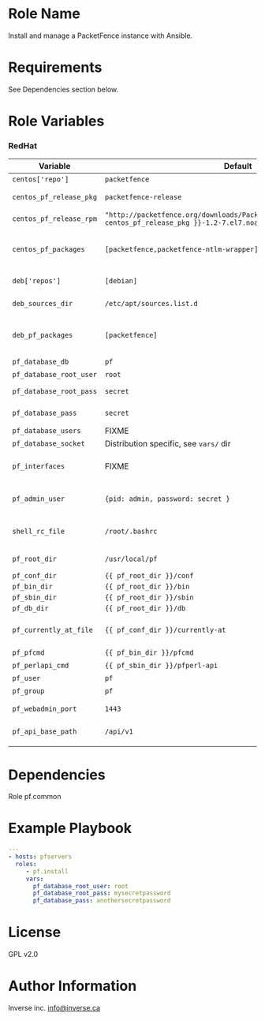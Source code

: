 # Role Name

Install and manage a PacketFence instance with Ansible.

# Requirements

See Dependencies section below.

# Role Variables

### RedHat

| Variable                | Default                                  | Comments (type)                                                      |
| ---                     | ---                                      | ---                                                                  |
| `centos['repo']`        | `packetfence`                            | CentOS repo to use                                                   |
| `centos_pf_release_pkg` | `packetfence-release`                    | Package containing CentOS repo                                       |
| `centos_pf_release_rpm` | `"http://packetfence.org/downloads/PacketFence/RHEL7/x86_64/RPMS/{{ centos_pf_release_pkg }}-1.2-7.el7.noarch.rpm"` | URL to install `centos_pf_release_pkg` |
| `centos_pf_packages`    | `[packetfence,packetfence-ntlm-wrapper]` | List of CentOS packages to install, `packetfence-8.3` syntax allowed |
| `deb['repos']`          | `[debian]`                               | List of Debian repos to use                                          |
| `deb_sources_dir`       | `/etc/apt/sources.list.d`                | Directory to store packetfence.list                                  |
| `deb_pf_packages`       | `[packetfence]`                          | List of Debian packages to install, `packetfence=8.3` syntax allowed |
| `pf_database_db`        | `pf`                                     | Database name                                                        |
| `pf_database_root_user` | `root`                                   | `root` user of DB                                                    |
| `pf_database_root_pass` | `secret`                                 | Default password for `pf_database_root_user`                         |
| `pf_database_pass`      | `secret`                                 | Default password for `pf` user                                       |
| `pf_database_users`     | FIXME                                    | FIXME                                                                |
| `pf_database_socket`    | Distribution specific, see `vars/` dir   | Local socket to use                                                  |
| `pf_interfaces`         | FIXME                                    | List of network interfaces to configure in PacketFence               |
| `pf_admin_user`         | `{pid: admin, password: secret }`        | Dict with username and password for default admin user               |
| `shell_rc_file`         | `/root/.bashrc`                          | File where to add common PacketFence aliases                         |
| `pf_root_dir`           | `/usr/local/pf`                          | Root dir of PacketFence install                                      |
| `pf_conf_dir`           | `{{ pf_root_dir }}/conf`                 |                                                                      |
| `pf_bin_dir`            | `{{ pf_root_dir }}/bin`                  |                                                                      |
| `pf_sbin_dir`           | `{{ pf_root_dir }}/sbin`                 |                                                                      |
| `pf_db_dir`             | `{{ pf_root_dir }}/db`                   |                                                                      |
| `pf_currently_at_file`  | `{{ pf_conf_dir }}/currently-at`         | File to set current PF version after install or upgrade              |
| `pf_pfcmd`              | `{{ pf_bin_dir }}/pfcmd`                 | `pfcmd` command                                                      |
| `pf_perlapi_cmd`        | `{{ pf_sbin_dir }}/pfperl-api`           | `pfperl-api` command                                                 |
| `pf_user`               | `pf`                                     | `pf` UNIX user                                                       |
| `pf_group`              | `pf`                                     | `pf` UNIX group                                                      |
| `pf_webadmin_port`      | `1443`                                   | Listening port for web admin                                         |
| `pf_api_base_path`      | `/api/v1`                                | Base path for REST API                                               |
|                         |                                          |                                                                      |


# Dependencies

Role pf.common

# Example Playbook


```yaml
---
- hosts: pfservers
  roles:
     - pf.install
     vars:
       pf_database_root_user: root
       pf_database_root_pass: mysecretpassword
       pf_database_pass: anothersecretpassword
```

# License


GPL v2.0

# Author Information


Inverse inc. <info@inverse.ca>
